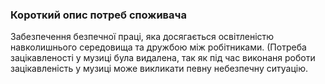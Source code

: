 ### Короткий опис потреб споживача
Забезпечення безпечної праці, яка досягається освітленістю навколишнього середовища та дружбою між робітниками.
(Потреба зацікавленості у музиці була видалена, так як під час виконаня роботи зацікавленість у музиці може викликати певну небезпечну ситуацію.
